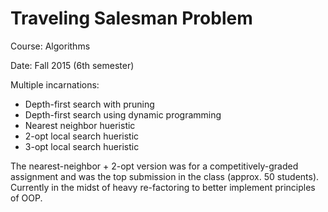 # Traveling Salesman Problem

Course: Algorithms

Date: Fall 2015 (6th semester)

Multiple incarnations:
* Depth-first search with pruning
* Depth-first search using dynamic programming
* Nearest neighbor hueristic
* 2-opt local search hueristic
* 3-opt local search hueristic

The nearest-neighbor + 2-opt version was for a competitively-graded assignment and was the top submission in the class (approx. 50 students). Currently in the midst of heavy re-factoring to better implement principles of OOP.
